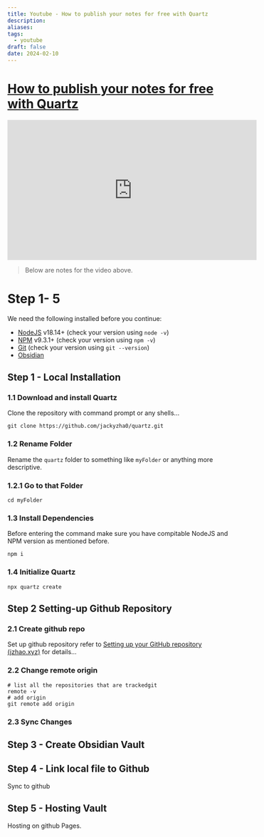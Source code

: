 ```yaml
---
title: Youtube - How to publish your notes for free with Quartz
description: 
aliases: 
tags:
  - youtube
draft: false
date: 2024-02-10
---
```

# [How to publish your notes for free with Quartz](https://www.youtube.com/watch?v=6s6DT1yN4dw)

<iframe width="560" height="315" src="https://www.youtube-nocookie.com/embed/6s6DT1yN4dw" title="YouTube video player" frameborder="0" allow="accelerometer; autoplay; clipboard-write; encrypted-media; gyroscope; picture-in-picture" allowfullscreen></iframe>

>Below are notes for the video above.
# Step 1- 5

We need the following installed before you continue:

- [NodeJS](https://notes.nicolevanderhoeven.com/NodeJS) v18.14+ (check your version using `node -v`)
- [NPM](https://notes.nicolevanderhoeven.com/Node+Package+Manager) v9.3.1+ (check your version using `npm -v`)
- [Git](https://notes.nicolevanderhoeven.com/Git) (check your version using `git --version`)
- [Obsidian](https://notes.nicolevanderhoeven.com/obsidian-playbook/Using+Obsidian/01+First+steps+with+Obsidian/Obsidian)
## Step 1 - Local Installation
### 1.1 Download and install Quartz
 Clone the repository with command prompt or any shells...
```shell
git clone https://github.com/jackyzha0/quartz.git
```

### 1.2 Rename Folder
Rename the `quartz` folder to something like `myFolder` or anything more descriptive.

### 1.2.1 Go to that Folder
```shell
cd myFolder
```
### 1.3 Install Dependencies
Before entering the command make sure you have compitable NodeJS and NPM version as mentioned before.
```shell
npm i
```

### 1.4 Initialize Quartz
```shell
npx quartz create
```

## Step 2 Setting-up Github Repository
### 2.1 Create github repo
Set up github repository refer to [Setting up your GitHub repository (jzhao.xyz)](https://quartz.jzhao.xyz/setting-up-your-GitHub-repository) for details...

### 2.2 Change remote origin

```shell
# list all the repositories that are trackedgit 
remote -v
# add origin
git remote add origin 
```

### 2.3 Sync Changes
## Step 3 - Create Obsidian Vault

## Step 4 - Link local file to Github
Sync to github

## Step 5 - Hosting Vault
Hosting on github Pages.